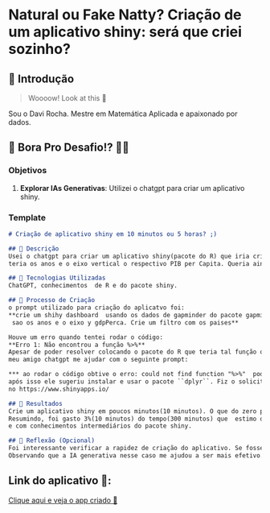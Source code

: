 # Natural ou Fake Natty? Criação de um aplicativo shiny: será que criei sozinho?

## 🚀 Introdução

> Woooow! Look at this 👀

Sou o Davi Rocha. Mestre em Matemática Aplicada e apaixonado por dados.

## 🎯 Bora Pro Desafio!? 💪🤓

### Objetivos

1. **Explorar IAs Generativas**: Utilizei o chatgpt para criar um aplicativo shiny. 


### Template

```markdown
# Criação de aplicativo shiny em 10 minutos ou 5 horas? ;)

## 📒 Descrição
Usei o chatgpt para criar um aplicativo shiny(pacote do R) que iria criar um gráfico de linha onde o eixo horizontal
teria os anos e o eixo vertical o respectivo PIB per Capita. Queria ainda um filtro para visualizar paises diferentes.

## 🤖 Tecnologias Utilizadas
ChatGPT, conhecimentos  de R e do pacote shiny.

## 🧐 Processo de Criação
o prompt utilizado para criação do aplicatvo foi:
**crie um shihy dashboard  usando os dados de gapminder do pacote gapminder,  criando um grafico de linha onde o eixo x
 sao os anos e o eixo y gdpPerca. Crie um filtro com os paises**

Houve um erro quando tentei rodar o código:
**Erro 1: Não encontrou a função %>%**
Apesar de poder resolver colocando o pacote do R que teria tal função ou atualizar o código sem essa função, pedi para
meu amigo chatgpt me ajudar com o seguinte prompt:

*** ao rodar o código obtive o erro: could not find function "%>%"  poderia me dar uma sugestão de solução?**
após isso ele sugeriu instalar e usar o pacote ``dplyr``. Fiz o solicitado  o app rodou de forma correta e publiquei
no https://www.shinyapps.io/

## 🚀 Resultados
Crie um aplicativo shiny em poucos minutos(10 minutos). O que do zero poderia demorar algumas horas(5 horas).
Resumindo, foi gasto 3%(10 minutos) do tempo(300 minutos) que  estimo que levaria para um programador com conhecimento do R
e com conhecimentos intermediários do pacote shiny.

## 💭 Reflexão (Opcional)
Foi interessante verificar a rapidez de criação do aplicativo. Se fosse em uma empresa a economia de tempo seria tremenda.
Observando que a IA generativa nesse caso me ajudou a ser mais efetivo.
```



## Link do aplicativo 🎯:

[Clique aqui e veja o app criado 🚀](https://davirochasilva.shinyapps.io/projeto_dio_shinny/)

